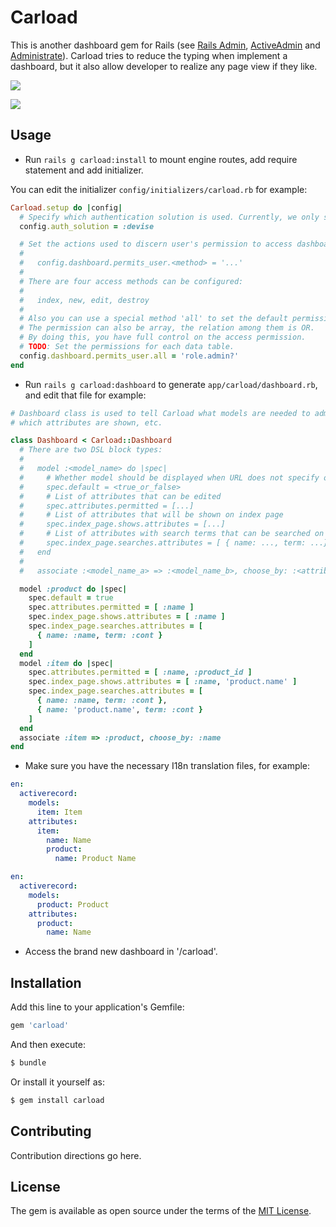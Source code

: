 # Carload
This is another dashboard gem for Rails (see [Rails Admin], [ActiveAdmin] and [Administrate]). Carload tries to reduce the typing when implement a dashboard, but it also allow developer to realize any page view if they like.

[Rails Admin]: https://github.com/sferik/rails_admin
[ActiveAdmin]: http://activeadmin.info/
[Administrate]: https://github.com/thoughtbot/administrate

![](http://7xvqi7.com1.z0.glb.clouddn.com/carload.dashboard.snapshot.en.png)

![](http://7xvqi7.com1.z0.glb.clouddn.com/carload.dashboard.snapshot.zh-CN.png)

## Usage
- Run `rails g carload:install` to mount engine routes, add require statement and add initializer.

You can edit the initializer `config/initializers/carload.rb` for example:

```ruby
Carload.setup do |config|
  # Specify which authentication solution is used. Currently, we only support Devise.
  config.auth_solution = :devise

  # Set the actions used to discern user's permission to access dashboard.
  #
  #   config.dashboard.permits_user.<method> = '...'
  #
  # There are four access methods can be configured:
  #
  #   index, new, edit, destroy
  #
  # Also you can use a special method 'all' to set the default permission.
  # The permission can also be array, the relation among them is OR.
  # By doing this, you have full control on the access permission.
  # TODO: Set the permissions for each data table.
  config.dashboard.permits_user.all = 'role.admin?'
end
```

- Run `rails g carload:dashboard` to generate `app/carload/dashboard.rb`, and edit that file for example:

```ruby
# Dashboard class is used to tell Carload what models are needed to administrated,
# which attributes are shown, etc.

class Dashboard < Carload::Dashboard
  # There are two DSL block types:
  #
  #   model :<model_name> do |spec|
  #     # Whether model should be displayed when URL does not specify one
  #     spec.default = <true_or_false>
  #     # List of attributes that can be edited
  #     spec.attributes.permitted = [...]
  #     # List of attributes that will be shown on index page
  #     spec.index_page.shows.attributes = [...]
  #     # List of attributes with search terms that can be searched on index page (using Ransack gem)
  #     spec.index_page.searches.attributes = [ { name: ..., term: ...}, ... ]
  #   end
  #
  #   associate :<model_name_a> => :<model_name_b>, choose_by: :<attribute_in_model_b>

  model :product do |spec|
    spec.default = true
    spec.attributes.permitted = [ :name ]
    spec.index_page.shows.attributes = [ :name ]
    spec.index_page.searches.attributes = [
      { name: :name, term: :cont }
    ]
  end
  model :item do |spec|
    spec.attributes.permitted = [ :name, :product_id ]
    spec.index_page.shows.attributes = [ :name, 'product.name' ]
    spec.index_page.searches.attributes = [
      { name: :name, term: :cont },
      { name: 'product.name', term: :cont }
    ]
  end
  associate :item => :product, choose_by: :name
end
```

- Make sure you have the necessary I18n translation files, for example:

```yaml
en:
  activerecord:
    models:
      item: Item
    attributes:
      item:
        name: Name
        product:
          name: Product Name
```
```yaml
en:
  activerecord:
    models:
      product: Product
    attributes:
      product:
        name: Name
```
- Access the brand new dashboard in '<Your URL>/carload'.

## Installation
Add this line to your application's Gemfile:

```ruby
gem 'carload'
```

And then execute:
```bash
$ bundle
```

Or install it yourself as:
```bash
$ gem install carload
```

## Contributing
Contribution directions go here.

## License
The gem is available as open source under the terms of the [MIT License](http://opensource.org/licenses/MIT).
